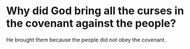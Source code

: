 # Why did God bring all the curses in the covenant against the people?

He brought them because the people did not obey the covenant.
